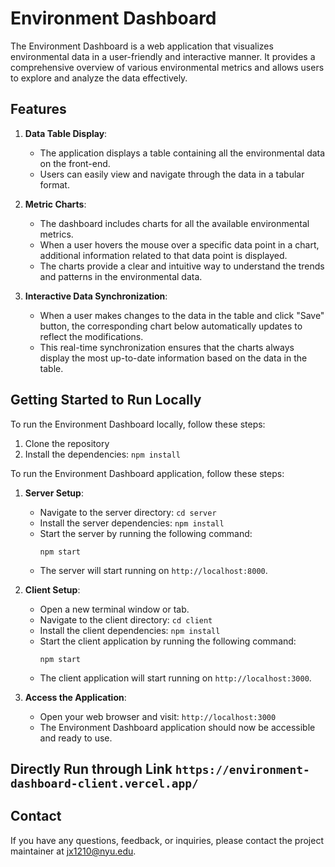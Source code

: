 # Environment Dashboard

The Environment Dashboard is a web application that visualizes environmental data in a user-friendly and interactive manner. It provides a comprehensive overview of various environmental metrics and allows users to explore and analyze the data effectively.

## Features

1. **Data Table Display**:
   - The application displays a table containing all the environmental data on the front-end.
   - Users can easily view and navigate through the data in a tabular format.

2. **Metric Charts**:
   - The dashboard includes charts for all the available environmental metrics.
   - When a user hovers the mouse over a specific data point in a chart, additional information related to that data point is displayed.
   - The charts provide a clear and intuitive way to understand the trends and patterns in the environmental data.

3. **Interactive Data Synchronization**:
   - When a user makes changes to the data in the table and click "Save" button, the corresponding chart below automatically updates to reflect the modifications.
   - This real-time synchronization ensures that the charts always display the most up-to-date information based on the data in the table.

## Getting Started to Run Locally

To run the Environment Dashboard locally, follow these steps:

1. Clone the repository
3. Install the dependencies: `npm install`

To run the Environment Dashboard application, follow these steps:

1. **Server Setup**:
   - Navigate to the server directory: `cd server`
   - Install the server dependencies: `npm install`
   - Start the server by running the following command:
     ```
     npm start
     ```
   - The server will start running on `http://localhost:8000`.

2. **Client Setup**:
   - Open a new terminal window or tab.
   - Navigate to the client directory: `cd client`
   - Install the client dependencies: `npm install`
   - Start the client application by running the following command:
     ```
     npm start
     ```
   - The client application will start running on `http://localhost:3000`.

3. **Access the Application**:
   - Open your web browser and visit: `http://localhost:3000`
   - The Environment Dashboard application should now be accessible and ready to use.

## Directly Run through Link `https://environment-dashboard-client.vercel.app/`

## Contact

If you have any questions, feedback, or inquiries, please contact the project maintainer at [jx1210@nyu.edu](mailto:jx1210@nyu.edu).
